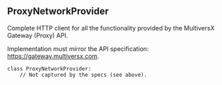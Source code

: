 ## ProxyNetworkProvider

Complete HTTP client for all the functionality provided by the MultiversX Gateway (Proxy) API.

Implementation must mirror the API specification: https://gateway.multiversx.com.

```
class ProxyNetworkProvider:
    // Not captured by the specs (see above).
```

